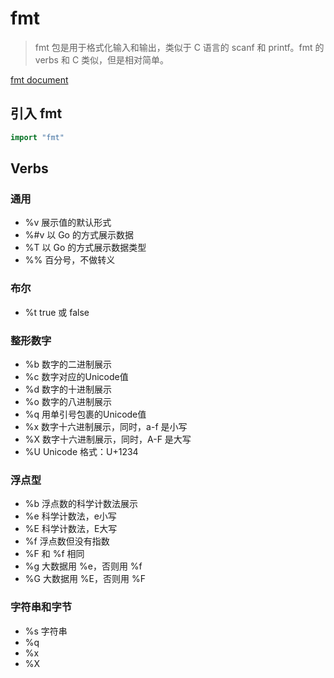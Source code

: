 # fmt

> fmt 包是用于格式化输入和输出，类似于 C 语言的 scanf 和 printf。fmt 的 verbs 和 C 类似，但是相对简单。

[fmt document](https://golang.org/pkg/fmt/)

## 引入 fmt

```go
import "fmt"
```

## Verbs

### 通用

* %v    展示值的默认形式
* %#v   以 Go 的方式展示数据
* %T    以 Go 的方式展示数据类型
* %%    百分号，不做转义

### 布尔

* %t    true 或 false

### 整形数字

* %b    数字的二进制展示
* %c    数字对应的Unicode值
* %d    数字的十进制展示
* %o    数字的八进制展示
* %q    用单引号包裹的Unicode值
* %x    数字十六进制展示，同时，a-f 是小写
* %X    数字十六进制展示，同时，A-F 是大写
* %U    Unicode 格式：U+1234

### 浮点型

* %b    浮点数的科学计数法展示
* %e    科学计数法，e小写
* %E    科学计数法，E大写
* %f    浮点数但没有指数
* %F    和 %f 相同
* %g    大数据用 %e，否则用 %f
* %G    大数据用 %E，否则用 %F

### 字符串和字节

* %s    字符串
* %q
* %x
* %X
